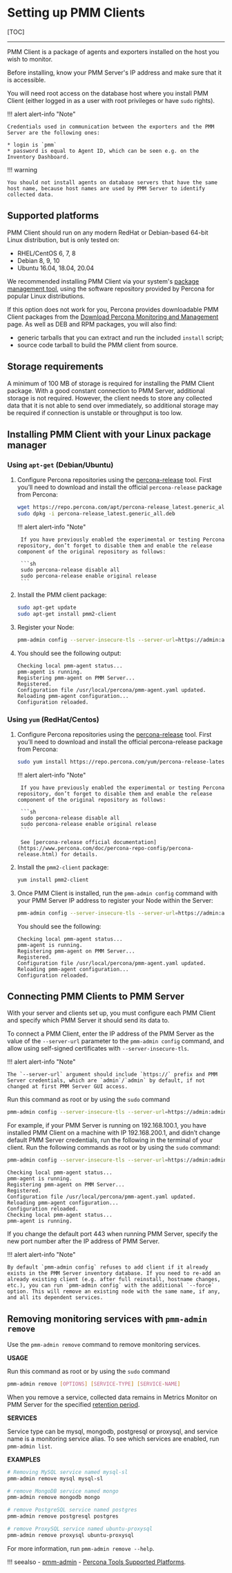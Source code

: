 # Setting up PMM Clients

[TOC]

---

PMM Client is a package of agents and exporters installed on the host you wish to monitor.

Before installing, know your PMM Server's IP address and make sure that it is accessible.

You will need root access on the database host where you install PMM Client (either logged in as a user with root privileges or have `sudo` rights).

!!! alert alert-info "Note"

    Credentials used in communication between the exporters and the PMM Server are the following ones:

    * login is `pmm`
    * password is equal to Agent ID, which can be seen e.g. on the Inventory Dashboard.

!!! warning

    You should not install agents on database servers that have the same host name, because host names are used by PMM Server to identify collected data.

## Supported platforms

PMM Client should run on any modern RedHat or Debian-based 64-bit Linux distribution, but is only tested on:

- RHEL/CentOS 6, 7, 8
- Debian 8, 9, 10
- Ubuntu 16.04, 18.04, 20.04

We recommended installing PMM Client via your system's [package management tool](#installing-via-linux-package-manager), using the software repository provided by Percona for popular Linux distributions.

If this option does not work for you, Percona provides downloadable PMM Client packages from the [Download Percona Monitoring and Management](https://www.percona.com/downloads/pmm2/) page. As well as DEB and RPM packages, you will also find:

- generic tarballs that you can extract and run the included `install` script;
- source code tarball to build the PMM client from source.

## Storage requirements

A minimum of 100 MB of storage is required for installing the PMM Client package. With a good constant connection to PMM Server, additional storage is not required. However, the client needs to store any collected data that it is not able to send over immediately, so additional storage may be required if connection is unstable or throughput is too low.

## Installing PMM Client with your Linux package manager

### Using `apt-get` (Debian/Ubuntu)

1. Configure Percona repositories using the [percona-release](https://www.percona.com/doc/percona-repo-config/percona-release.html) tool. First you’ll need to download and install the official `percona-release` package from Percona:

    ```sh
    wget https://repo.percona.com/apt/percona-release_latest.generic_all.deb
    sudo dpkg -i percona-release_latest.generic_all.deb
    ```

    !!! alert alert-info "Note"

        If you have previously enabled the experimental or testing Percona repository, don’t forget to disable them and enable the release component of the original repository as follows:

        ```sh
        sudo percona-release disable all
        sudo percona-release enable original release
        ```

2. Install the PMM client package:

    ```sh
    sudo apt-get update
    sudo apt-get install pmm2-client
    ```

3. Register your Node:

    ```sh
    pmm-admin config --server-insecure-tls --server-url=https://admin:admin@<IP Address>:443
    ```

4. You should see the following output:

    ```
    Checking local pmm-agent status...
    pmm-agent is running.
    Registering pmm-agent on PMM Server...
    Registered.
    Configuration file /usr/local/percona/pmm-agent.yaml updated.
    Reloading pmm-agent configuration...
    Configuration reloaded.
    ```

### Using `yum` (RedHat/Centos)

1. Configure Percona repositories using the [percona-release](https://www.percona.com/doc/percona-repo-config/percona-release.html) tool. First you’ll need to download and install the official percona-release package from Percona:

    ```sh
    sudo yum install https://repo.percona.com/yum/percona-release-latest.noarch.rpm
    ```

    !!! alert alert-info "Note"

        If you have previously enabled the experimental or testing Percona repository, don’t forget to disable them and enable the release component of the original repository as follows:

        ```sh
        sudo percona-release disable all
        sudo percona-release enable original release
        ```

        See [percona-release official documentation](https://www.percona.com/doc/percona-repo-config/percona-release.html) for details.


2. Install the `pmm2-client` package:

    ```sh
    yum install pmm2-client
    ```

3. Once PMM Client is installed, run the `pmm-admin config` command with your PMM Server IP address to register your Node within the Server:

    ```sh
    pmm-admin config --server-insecure-tls --server-url=https://admin:admin@<IP Address>:443
    ```

    You should see the following:

    ```
    Checking local pmm-agent status...
    pmm-agent is running.
    Registering pmm-agent on PMM Server...
    Registered.
    Configuration file /usr/local/percona/pmm-agent.yaml updated.
    Reloading pmm-agent configuration...
    Configuration reloaded.
    ```

## Connecting PMM Clients to PMM Server

With your server and clients set up, you must configure each PMM Client and
specify which PMM Server it should send its data to.

To connect a PMM Client, enter the IP address of the PMM Server as the value
of the `--server-url` parameter to the `pmm-admin config` command, and
allow using self-signed certificates with `--server-insecure-tls`.

!!! alert alert-info "Note"

    The `--server-url` argument should include `https://` prefix and PMM Server credentials, which are `admin`/`admin` by default, if not changed at first PMM Server GUI access.

Run this command as root or by using the `sudo` command

```sh
pmm-admin config --server-insecure-tls --server-url=https://admin:admin@192.168.100.1:443
```

For example, if your PMM Server is running on 192.168.100.1, you have installed PMM Client on a machine with IP 192.168.200.1, and didn’t change default PMM Server credentials, run the following in the terminal of your client. Run the following commands as root or by using the `sudo` command:

```sh
pmm-admin config --server-insecure-tls --server-url=https://admin:admin@192.168.100.1:443
```

```
Checking local pmm-agent status...
pmm-agent is running.
Registering pmm-agent on PMM Server...
Registered.
Configuration file /usr/local/percona/pmm-agent.yaml updated.
Reloading pmm-agent configuration...
Configuration reloaded.
Checking local pmm-agent status...
pmm-agent is running.
```

If you change the default port 443 when running PMM Server, specify the new port number after the IP address of PMM Server.

!!! alert alert-info "Note"

    By default `pmm-admin config` refuses to add client if it already exists in the PMM Server inventory database. If you need to re-add an already existing client (e.g. after full reinstall, hostname changes, etc.), you can run `pmm-admin config` with the additional `--force` option. This will remove an existing node with the same name, if any, and all its dependent services.

## Removing monitoring services with `pmm-admin remove`

Use the `pmm-admin remove` command to remove monitoring services.

**USAGE**

Run this command as root or by using the `sudo` command

```sh
pmm-admin remove [OPTIONS] [SERVICE-TYPE] [SERVICE-NAME]
```

When you remove a service, collected data remains in Metrics Monitor on PMM Server for the specified [retention period](../../faq.md#how-to-control-data-retention-for-pmm).

**SERVICES**

Service type can be mysql, mongodb, postgresql or proxysql, and service
name is a monitoring service alias. To see which services are enabled,
run `pmm-admin list`.

**EXAMPLES**

```sh
# Removing MySQL service named mysql-sl
pmm-admin remove mysql mysql-sl

# remove MongoDB service named mongo
pmm-admin remove mongodb mongo

# remove PostgreSQL service named postgres
pmm-admin remove postgresql postgres

# remove ProxySQL service named ubuntu-proxysql
pmm-admin remove proxysql ubuntu-proxysql
```

For more information, run `pmm-admin remove --help`.


!!! seealso
    - [pmm-admin](../../details/commands/pmm-admin.md)
    - [Percona Tools Supported Platforms](https://www.percona.com/services/policies/percona-software-support-lifecycle#pt/).
